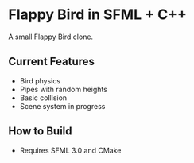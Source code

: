 # Flappy Bird in SFML + C++

A small Flappy Bird clone.

## Current Features
- Bird physics
- Pipes with random heights
- Basic collision
- Scene system in progress

## How to Build
- Requires SFML 3.0 and CMake